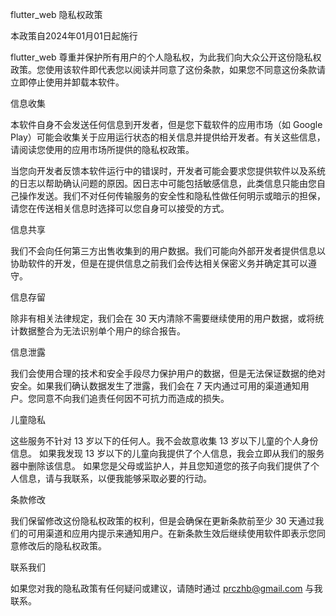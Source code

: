 flutter_web 隐私权政策

本政策自2024年01月01日起施行

flutter_web 尊重并保护所有用户的个人隐私权，为此我们向大众公开这份隐私权政策。您使用该软件即代表您以阅读并同意了这份条款，如果您不同意这份条款请立即停止使用并卸载本软件。

信息收集

本软件自身不会发送任何信息到开发者，但是您下载软件的应用市场（如 Google Play）可能会收集关于应用运行状态的相关信息并提供给开发者。有关这些信息，请阅读您使用的应用市场所提供的隐私权政策。

当您向开发者反馈本软件运行中的错误时，开发者可能会要求您提供软件以及系统的日志以帮助确认问题的原因。因日志中可能包括敏感信息，此类信息只能由您自己操作发送。我们不对任何传输服务的安全性和隐私性做任何明示或暗示的担保，请您在传送相关信息时选择可以您自身可以接受的方式。

信息共享

我们不会向任何第三方出售收集到的用户数据。我们可能向外部开发者提供信息以协助软件的开发，但是在提供信息之前我们会传达相关保密义务并确定其可以遵守。

信息存留

除非有相关法律规定，我们会在 30 天内清除不需要继续使用的用户数据，或将统计数据整合为无法识别单个用户的综合报告。

信息泄露

我们会使用合理的技术和安全手段尽力保护用户的数据，但是无法保证数据的绝对安全。如果我们确认数据发生了泄露，我们会在 7 天内通过可用的渠道通知用户。您同意不向我们追责任何因不可抗力而造成的损失。

儿童隐私

这些服务不针对 13 岁以下的任何人。我不会故意收集 13 岁以下儿童的个人身份信息。 如果我发现 13 岁以下的儿童向我提供了个人信息，我会立即从我们的服务器中删除该信息。 如果您是父母或监护人，并且您知道您的孩子向我们提供了个人信息，请与我联系，以便我能够采取必要的行动。

条款修改

我们保留修改这份隐私权政策的权利，但是会确保在更新条款前至少 30 天通过我们的可用渠道和应用内提示来通知用户。在新条款生效后继续使用软件即表示您同意修改后的隐私权政策。

联系我们

如果您对我的隐私政策有任何疑问或建议，请随时通过 prczhb@gmail.com 与我联系。


